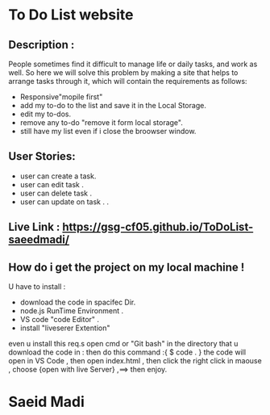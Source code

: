 
# To Do List website

## Description :
People sometimes find it difficult to manage life or daily tasks, and work as well.
So here we will solve this problem by making a site that helps to arrange tasks through it, which will contain the requirements as follows:
- Responsive"mopile first"
- add my to-do to the list and save it in the Local Storage.
- edit my to-dos.
- remove any to-do "remove it form local storage". 
- still have my list even if i close the broowser window.

## User Stories:
  - user can create a task.
  - user can edit task .
  - user can delete task .
  - user can update on task . .	

## Live Link : https://gsg-cf05.github.io/ToDoList-saeedmadi/

## How do i get the project on my local machine !
  U have to install :
  - download the code in spacifec Dir.
  - node.js RunTime Environment .
  - VS code "code Editor" .
  - install "liveserer Extention"
  
even u install this req.s open cmd or "Git bash" in the directory that u download the code in :
then do this command  :{  $ code .  }
the code will open in VS Code , then open index.html , 
then click the right click in maouse , 
choose {open with live Server} ,==> then enjoy.

# Saeid Madi
